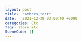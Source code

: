 ```yaml
---
layout: post
title:  "others_test"
date:   2021-12-29 03:00:00 +0000
categories: Etc
Tags: Story Etc
SceneCode: []
---
```

